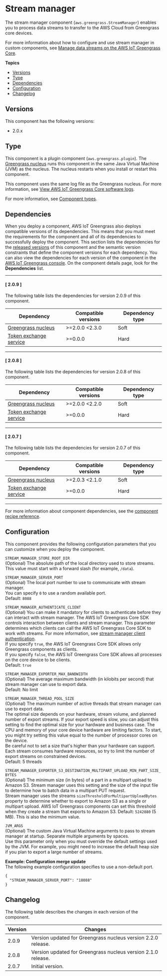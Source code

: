 # Stream manager<a name="stream-manager-component"></a>

The stream manager component \(`aws.greengrass.StreamManager`\) enables you to process data streams to transfer to the AWS Cloud from Greengrass core devices\.

For more information about how to configure and use stream manager in custom components, see [Manage data streams on the AWS IoT Greengrass Core](manage-data-streams.md)\.

**Topics**
+ [Versions](#stream-manager-component-versions)
+ [Type](#stream-manager-component-type)
+ [Dependencies](#stream-manager-component-dependencies)
+ [Configuration](#stream-manager-component-configuration)
+ [Changelog](#stream-manager-component-changelog)

## Versions<a name="stream-manager-component-versions"></a>

This component has the following versions:
+ 2\.0\.x

## Type<a name="stream-manager-component-type"></a>

<a name="public-component-type-plugin-para1"></a>This component is a plugin component \(`aws.greengrass.plugin`\)\. The [Greengrass nucleus](greengrass-nucleus-component.md) runs this component in the same Java Virtual Machine \(JVM\) as the nucleus\. The nucleus restarts when you install or restart this component\.

<a name="public-component-type-plugin-para2"></a>This component uses the same log file as the Greengrass nucleus\. For more information, see [View AWS IoT Greengrass Core software logs](troubleshooting.md#view-greengrass-core-logs)\.

<a name="public-component-type-more-information"></a>For more information, see [Component types](manage-components.md#component-types)\.

## Dependencies<a name="stream-manager-component-dependencies"></a>

When you deploy a component, AWS IoT Greengrass also deploys compatible versions of its dependencies\. This means that you must meet the requirements for the component and all of its dependencies to successfully deploy the component\. This section lists the dependencies for the [released versions](#stream-manager-component-changelog) of this component and the semantic version constraints that define the component versions for each dependency\. You can also view the dependencies for each version of the component in the [AWS IoT Greengrass console](https://console.aws.amazon.com/greengrass)\. On the component details page, look for the **Dependencies** list\.

------
#### [ 2\.0\.9 ]

The following table lists the dependencies for version 2\.0\.9 of this component\.


| Dependency | Compatible versions | Dependency type | 
| --- | --- | --- | 
| [Greengrass nucleus](greengrass-nucleus-component.md) |  >=2\.0\.0 <2\.3\.0  | Soft | 
| [Token exchange service](token-exchange-service-component.md) |  >=0\.0\.0  | Hard | 

------
#### [ 2\.0\.8 ]

The following table lists the dependencies for version 2\.0\.8 of this component\.


| Dependency | Compatible versions | Dependency type | 
| --- | --- | --- | 
| [Greengrass nucleus](greengrass-nucleus-component.md) |  >=2\.0\.0 <2\.2\.0  | Soft | 
| [Token exchange service](token-exchange-service-component.md) |  >=0\.0\.0  | Hard | 

------
#### [ 2\.0\.7 ]

The following table lists the dependencies for version 2\.0\.7 of this component\.


| Dependency | Compatible versions | Dependency type | 
| --- | --- | --- | 
| [Greengrass nucleus](greengrass-nucleus-component.md) |  >=2\.0\.3 <2\.1\.0  | Soft | 
| [Token exchange service](token-exchange-service-component.md) |  >=0\.0\.0  | Hard | 

------

For more information about component dependencies, see the [component recipe reference](component-recipe-reference.md#recipe-reference-component-dependencies)\.

## Configuration<a name="stream-manager-component-configuration"></a>

This component provides the following configuration parameters that you can customize when you deploy the component\.

`STREAM_MANAGER_STORE_ROOT_DIR`  
\(Optional\) The absolute path of the local directory used to store streams\. This value must start with a forward slash \(for example, `/data`\)\.

`STREAM_MANAGER_SERVER_PORT`  
\(Optional\) The local port number to use to communicate with stream manager\.  
You can specify `0` to use a random available port\.  
Default: `8088`

`STREAM_MANAGER_AUTHENTICATE_CLIENT`  
\(Optional\) You can make it mandatory for clients to authenticate before they can interact with stream manager\. The AWS IoT Greengrass Core SDK controls interaction between clients and stream manager\. This parameter determines which clients can call the AWS IoT Greengrass Core SDK to work with streams\. For more information, see [stream manager client authentication](manage-data-streams.md#stream-manager-security-client-authentication)\.  
If you specify `true`, the AWS IoT Greengrass Core SDK allows only Greengrass components as clients\.  
If you specify `false`, the AWS IoT Greengrass Core SDK allows all processes on the core device to be clients\.  
Default: `true`

`STREAM_MANAGER_EXPORTER_MAX_BANDWIDTH`  
\(Optional\) The average maximum bandwidth \(in kilobits per second\) that stream manager can use to export data\.  
Default: No limit

`STREAM_MANAGER_THREAD_POOL_SIZE`  
\(Optional\) The maximum number of active threads that stream manager can use to export data\.  
The optimal size depends on your hardware, stream volume, and planned number of export streams\. If your export speed is slow, you can adjust this setting to find the optimal size for your hardware and business case\. The CPU and memory of your core device hardware are limiting factors\. To start, you might try setting this value equal to the number of processor cores on the device\.  
Be careful not to set a size that's higher than your hardware can support\. Each stream consumes hardware resources, so try to limit the number of export streams on constrained devices\.  
Default: 5 threads

`STREAM_MANAGER_EXPORTER_S3_DESTINATION_MULTIPART_UPLOAD_MIN_PART_SIZE_BYTES`  
\(Optional\) The minimum size \(in bytes\) of a part in a multipart upload to Amazon S3\. Stream manager uses this setting and the size of the input file to determine how to batch data in a multipart PUT request\.  
Stream manager uses the streams `sizeThresholdForMultipartUploadBytes` property to determine whether to export to Amazon S3 as a single or multipart upload\. AWS IoT Greengrass components can set this threshold when they create a stream that exports to Amazon S3\.
Default: `5242880` \(5 MB\)\. This is also the minimum value\.

`JVM_ARGS`  
\(Optional\) The custom Java Virtual Machine arguments to pass to stream manager at startup\. Separate multiple arguments by spaces\.  
Use this parameter only when you must override the default settings used by the JVM\. For example, you might need to increase the default heap size if you plan to export a large number of streams\.

**Example: Configuration merge update**  
The following example configuration specifies to use a non\-default port\.  

```
{
  "STREAM_MANAGER_SERVER_PORT": "18088"
}
```

## Changelog<a name="stream-manager-component-changelog"></a>

The following table describes the changes in each version of the component\.


|  **Version**  |  **Changes**  | 
| --- | --- | 
|  2\.0\.9  |  Version updated for Greengrass nucleus version 2\.2\.0 release\.  | 
|  2\.0\.8  |  Version updated for Greengrass nucleus version 2\.1\.0 release\.  | 
|  2\.0\.7  |  Initial version\.  | 